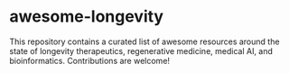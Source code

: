 # awesome-longevity
This repository contains a curated list of awesome resources around the state of longevity therapeutics, regenerative medicine, medical AI, and bioinformatics. Contributions are welcome!
